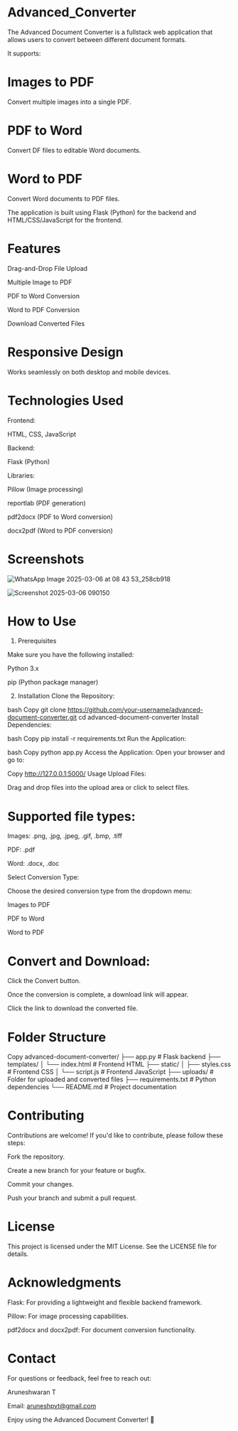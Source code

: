 # Advanced_Converter

The Advanced Document Converter is a fullstack web application that allows users to convert between different document formats.

It supports:
# Images to PDF
Convert multiple images into a single PDF.

# PDF to Word
Convert DF files to editable Word documents.

# Word to PDF 
Convert Word documents to PDF files.

The application is built using Flask (Python) for the backend and HTML/CSS/JavaScript for the frontend.

# Features

Drag-and-Drop File Upload

Multiple Image to PDF

PDF to Word Conversion

Word to PDF Conversion

Download Converted Files

# Responsive Design
Works seamlessly on both desktop and mobile devices.

# Technologies Used

Frontend:

HTML, CSS, JavaScript

Backend:

Flask (Python)

Libraries:

Pillow (Image processing)

reportlab (PDF generation)

pdf2docx (PDF to Word conversion)

docx2pdf (Word to PDF conversion)

# Screenshots
![WhatsApp Image 2025-03-06 at 08 43 53_258cb918](https://github.com/user-attachments/assets/333ad406-6f1f-4da2-a4a8-ddb7e763e478)

![Screenshot 2025-03-06 090150](https://github.com/user-attachments/assets/d26659e6-1f7b-4a37-b2ea-066d171ae80c)

# How to Use

1. Prerequisites
   
Make sure you have the following installed:

Python 3.x

pip (Python package manager)

2. Installation
Clone the Repository:

bash
Copy
git clone https://github.com/your-username/advanced-document-converter.git
cd advanced-document-converter
Install Dependencies:

bash
Copy
pip install -r requirements.txt
Run the Application:

bash
Copy
python app.py
Access the Application:
Open your browser and go to:

Copy
http://127.0.0.1:5000/
Usage
Upload Files:

Drag and drop files into the upload area or click to select files.

# Supported file types:

Images: .png, .jpg, .jpeg, .gif, .bmp, .tiff

PDF: .pdf

Word: .docx, .doc

Select Conversion Type:

Choose the desired conversion type from the dropdown menu:

Images to PDF

PDF to Word

Word to PDF

# Convert and Download:

Click the Convert button.

Once the conversion is complete, a download link will appear.

Click the link to download the converted file.

# Folder Structure
Copy
advanced-document-converter/
├── app.py                  # Flask backend
├── templates/
│   └── index.html          # Frontend HTML
├── static/
│   ├── styles.css          # Frontend CSS
│   └── script.js           # Frontend JavaScript
├── uploads/                # Folder for uploaded and converted files
├── requirements.txt        # Python dependencies
└── README.md               # Project documentation

# Contributing

Contributions are welcome! If you'd like to contribute, please follow these steps:

Fork the repository.

Create a new branch for your feature or bugfix.

Commit your changes.

Push your branch and submit a pull request.

# License
This project is licensed under the MIT License. See the LICENSE file for details.

# Acknowledgments
Flask: For providing a lightweight and flexible backend framework.

Pillow: For image processing capabilities.

pdf2docx and docx2pdf: For document conversion functionality.

# Contact
For questions or feedback, feel free to reach out:

Aruneshwaran T

Email: aruneshpvt@gmail.com


Enjoy using the Advanced Document Converter! 🚀


